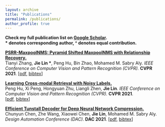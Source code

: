 ```yaml
---
layout: archive
title: "Publications"
permalink: /publications/
author_profile: true
---
```


<b>Check my full publication list on [Google Scholar](https://scholar.google.com.sg/citations?user=bzhI8wcAAAAJ&hl=en).</b> 
<br> <b> * denotes corresponding author, ^ denotes equal contribution.</b> <br/>

<b>[PSRR-MaxpoolNMS: Pyramid Shifted MaxpoolNMS with Relationship Recovery.](http://lin-j.github.io)</b>
<br>Tianyi Zhang, <b>Jie Lin *</b>, Peng Hu, Bin Zhao, Mohamed M. Sabry Aly.
<i>IEEE Conference on Computer Vision and Pattern Recognition (CVPR).</i> <b>CVPR 2021</b>.
<span>[[pdf](https://lin-j.github.io), [bibtex](https://lin-j.github.io)]</span><br/>

<b>[Learning Cross-modal Retrieval with Noisy Labels.](http://lin-j.github.io)</b><br>
Peng Hu, Xi Peng, Hongyuan Zhu, Liangli Zhen,  <b>Jie Lin</b>.
<i>IEEE Conference on Computer Vision and Pattern Recognition (CVPR).</i> <b>CVPR 2021</b>. <br />
<span>[[pdf](https://lin-j.github.io), [bibtex](https://lin-j.github.io)]</span>

<b>[Efficient Tunstall Decoder for Deep Neural Network Compression.](http://lin-j.github.io)</b><br>
Chunyun Chen, Zhe Wang, Xiaowei Chen, <b>Jie Lin</b>, Mohamed M. Sabry Aly.
<i>Design Automation Conference (DAC).</i> <b>DAC 2021</b>.
<span>[[pdf](https://lin-j.github.io), [bibtex](https://lin-j.github.io)]</span>

